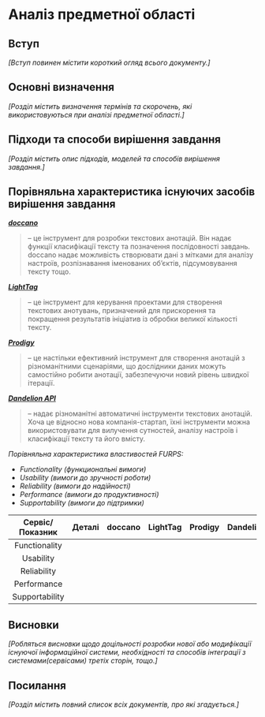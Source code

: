 # Аналіз предметної області

## Вступ

*[Вступ повинен містити короткий огляд всього документу.]*


## Основні визначення

*[Розділ містить визначення термінів та скорочень, які використовуються при аналізі предметної області.]*

## Підходи та способи вирішення завдання

*[Розділ містить опис підходів, моделей та способів вирішення завдання.]*

## Порівняльна характеристика існуючих засобів вирішення завдання

**[*doccano*](https://doccano.herokuapp.com)**
> – це інструмент для розробки текстових анотацій. Він надає функції класифікації тексту та позначення послідовності завдань. doccano надає можливість створювати дані з мітками для аналізу настроїв, розпізнавання іменованих об’єктів, підсумовування тексту тощо.

**[*LightTag*](https://www.lighttag.io)**
> – це інструмент для керування проектами для створення текстових анотувань, призначений для прискорення та покращення результатів ініціатив із обробки великої кількості тексту. 

**[*Prodigy*](https://prodi.gy)**
> – це настільки ефективний інструмент для створення анотацій з різноманітними сценаріями, що дослідники даних можуть самостійно робити анотації, забезпечуючи новий рівень швидкої ітерації.

**[*Dandelion API*](https://dandelion.eu)**
> – надає різноманітні автоматичні інструменти текстових анотацій. Хоча це відносно нова компанія-стартап, їхні інструменти можна використовувати для вилучення сутностей, аналізу настроїв і класифікації тексту та його вмісту.

*Порівняльна характеристика властивостей FURPS:*
- *Functionality (функциональні вимоги)*
- *Usability (вимоги до зручності роботи)*
- *Reliability (вимоги до надійності)*
- *Performance (вимоги до продуктивності)*
- *Supportability (вимоги до підтримки)*

| Сервіс/Показник |     Деталі    |    doccano     |    LightTag   |    Prodigy    |   Dandelion   |   
|      :---:      |     :---:     |      :---:     |     :---:     |     :---:     |     :---:     |
| Functionality   |               |                |               |               |               |
| Usability       |               |                |               |               |               |
| Reliability     |               |                |               |               |               |
| Performance     |               |                |               |               |               |
| Supportability  |               |                |               |               |               |

## Висновки

*[Робляться висновки щодо доцільності розробки нової або модифікації існуючої інформаційної системи, необхідності та способів інтеграції з системами(сервісами) третіх сторін, тощо.]*

## Посилання

*[Розділ містить повний список всіх документів, про які згадується.]*
